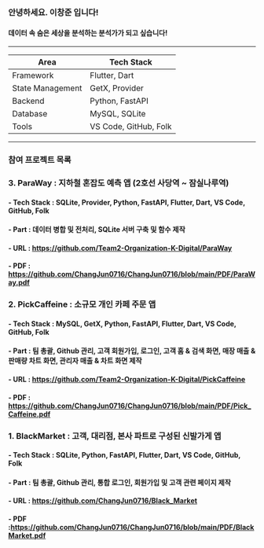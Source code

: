 ### 안녕하세요. 이창준 입니다!    
#### 데이터 속 숨은 세상을 분석하는 분석가가 되고 싶습니다!

---------------------------------------------------
| Area       | Tech Stack               |
|------------|--------------------------|
| Framework  | Flutter, Dart            |
| State Management| GetX, Provider      |
| Backend    | Python, FastAPI          |
| Database   | MySQL, SQLite            |
| Tools      | VS Code, GitHub, Folk     | 
-----------------------------------------------------

### 참여 프로젝트 목록

### 3. ParaWay : 지하철 혼잡도 예측 앱 (2호선 사당역 ~ 잠실나루역)
####  - Tech Stack : SQLite, Provider, Python, FastAPI, Flutter, Dart, VS Code, GitHub, Folk    
####  - Part : 데이터 병합 및 전처리, SQLite 서버 구축 및 함수 제작
####  - URL : https://github.com/Team2-Organization-K-Digital/ParaWay
####  - PDF : https://github.com/ChangJun0716/ChangJun0716/blob/main/PDF/ParaWay.pdf

### 2. PickCaffeine : 소규모 개인 카페 주문 앱
####  - Tech Stack : MySQL, GetX, Python, FastAPI, Flutter, Dart, VS Code, GitHub, Folk    
####  - Part : 팀 총괄, Github 관리, 고객 회원가입, 로그인, 고객 홈 & 검색 화면, 매장 매출 & 판매량 차트 화면, 관리자 매출 & 차트 화면 제작
####  - URL : https://github.com/Team2-Organization-K-Digital/PickCaffeine
####  - PDF : https://github.com/ChangJun0716/ChangJun0716/blob/main/PDF/Pick_Caffeine.pdf

### 1. BlackMarket : 고객, 대리점, 본사 파트로 구성된 신발가게 앱
####  - Tech Stack : SQLite, Python, FastAPI, Flutter, Dart, VS Code, GitHub, Folk    
####  - Part : 팀 총괄, Github 관리, 통합 로그인, 회원가입 및 고객 관련 페이지 제작
####   - URL : https://github.com/ChangJun0716/Black_Market
####   - PDF :https://github.com/ChangJun0716/ChangJun0716/blob/main/PDF/BlackMarket.pdf

<!--
**ChangJun0716/ChangJun0716** is a ✨ _special_ ✨ repository because its `README.md` (this file) appears on your GitHub profile.

Here are some ideas to get you started:

- 🔭 I’m currently working on ...
- 🌱 I’m currently learning ...
- 👯 I’m looking to collaborate on ...
- 🤔 I’m looking for help with ...
- 💬 Ask me about ...
- 📫 How to reach me: ...
- 😄 Pronouns: ...
- ⚡ Fun fact: ...
-->
